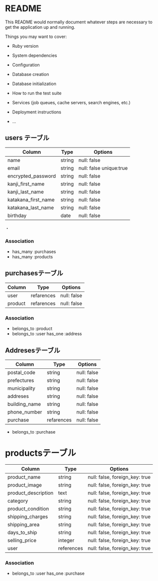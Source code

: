 # README

This README would normally document whatever steps are necessary to get the
application up and running.

Things you may want to cover:

* Ruby version

* System dependencies

* Configuration

* Database creation

* Database initialization

* How to run the test suite

* Services (job queues, cache servers, search engines, etc.)

* Deployment instructions

* ...
## users テーブル

| Column             | Type   | Options     |
| ------------------ | ------ | ----------- |
| name               | string | null: false |
| email              | string | null: false unique:true|
| encrypted_password | string | null: false |
| kanji_first_name     | string | null: false |
| kanji_last_name     | string | null: false |
| katakana_first_name | string | null: false |
| katakana_last_name  | string | null: false |
| birthday          |date | null: false | 
・


### Association
- has_many :purchases
- has_many :products


## purchasesテーブル

| Column | Type   | Options     |
| ------ | ------ | ----------- |
| user | refarences| null: false |
| product |refarences | null: false |

### Association

- belongs_to :product
- belongs_to :user
  has_one :address

## Addresesテーブル
| Column | Type   | Options     |
| ------ | ------ | ----------- |
| postal_code| string | null: false |
| prefectures | string | null: false |
| municipality | string | null: false |
| addreses | string | null: false |
| building_name | string | null: false |
|phone_number| string | null: false |
|purchase|refarences | null: false |

- belongs_to :purchase
 

# productsテーブル

| Column  | Type       | Options                        |
| ------- | ---------- | ------------------------------ |
| product_name | string | null: false, foreign_key: true |
| product_image | string| null: false, foreign_key: true |
| product_description| text |null: false, foreign_key: true |
| category | string |null: false, foreign_key: true |
| product_condition| string |null: false, foreign_key: true |
| shipping_charges| string |null: false, foreign_key: true |
|shipping_area| string |null: false, foreign_key: true |
| days_to_ship| string |null: false, foreign_key: true |
| selling_price| integer |null: false, foreign_key: true |
| user | references | null: false, foreign_key: true |

### Association

- belongs_to :user
  has_one :purchase
